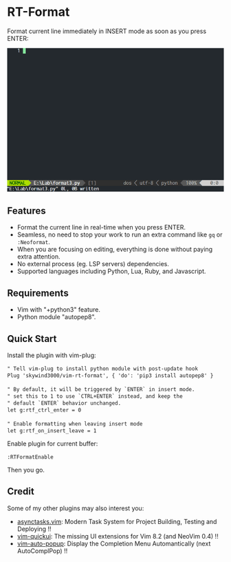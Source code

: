 # RT-Format

Format current line immediately in INSERT mode as soon as you press ENTER:

![picture](https://github.com/skywind3000/images/raw/master/p/pep/rtformat_4.gif)

## Features

- Format the current line in real-time when you press ENTER.
- Seamless, no need to stop your work to run an extra command like `gq` or `:Neoformat`.
- When you are focusing on editing, everything is done without paying extra attention.
- No external process (eg. LSP servers) dependencies.
- Supported languages including Python, Lua, Ruby, and Javascript.

## Requirements

- Vim with "+python3" feature.
- Python module "autopep8".

## Quick Start

Install the plugin with vim-plug:

```VimL
" Tell vim-plug to install python module with post-update hook
Plug 'skywind3000/vim-rt-format', { 'do': 'pip3 install autopep8' }

" By default, it will be triggered by `ENTER` in insert mode.
" set this to 1 to use `CTRL+ENTER` instead, and keep the  
" default `ENTER` behavior unchanged.
let g:rtf_ctrl_enter = 0

" Enable formatting when leaving insert mode
let g:rtf_on_insert_leave = 1
```

Enable plugin for current buffer:

```VimL
:RTFormatEnable
```

Then you go.

## Credit

Some of my other plugins may also interest you:

- [asynctasks.vim](https://github.com/skywind3000/asynctasks.vim): Modern Task System for Project Building, Testing and Deploying !! 
- [vim-quickui](https://github.com/skywind3000/vim-quickui): The missing UI extensions for Vim 8.2 (and NeoVim 0.4) !! 
- [vim-auto-popup](https://github.com/skywind3000/vim-auto-popmenu): Display the Completion Menu Automantically (next AutoComplPop) !! 


